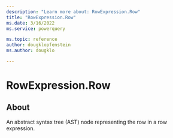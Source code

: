 ```yaml
---
description: "Learn more about: RowExpression.Row"
title: "RowExpression.Row"
ms.date: 3/16/2022
ms.service: powerquery

ms.topic: reference
author: dougklopfenstein
ms.author: dougklo

---
```

# RowExpression.Row

## About

An abstract syntax tree (AST) node representing the row in a row expression.
